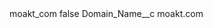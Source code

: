 <?xml version="1.0" encoding="UTF-8"?>
<CustomMetadata xmlns="http://soap.sforce.com/2006/04/metadata" xmlns:xsi="http://www.w3.org/2001/XMLSchema-instance" xmlns:xsd="http://www.w3.org/2001/XMLSchema">
    <label>moakt_com</label>
    <protected>false</protected>
    <values>
        <field>Domain_Name__c</field>
        <value xsi:type="xsd:string">moakt.com</value>
    </values>
</CustomMetadata>
